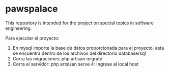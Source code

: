 # pawspalace
This repository is intended for the project on special topics in software engineering.

Para ejecutar el proyecto:

1. En mysql importe la base de datos proporcionada para el proyecto, esta se encuentra dentro de los archivos del directorio database/sql
2. Corra las migraciones: php artisan migrate
3. Corra el servidor: php artsisan serve
4: Ingrese al local host

